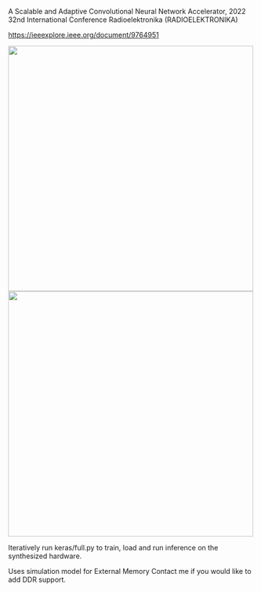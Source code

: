 A Scalable and Adaptive Convolutional Neural Network Accelerator, 2022 32nd International Conference Radioelektronika (RADIOELEKTRONIKA)

https://ieeexplore.ieee.org/document/9764951

<img src="https://github.com/user-attachments/assets/4100e1c1-5b74-40a7-bcf5-5a9bb88b7338"  width="500" >

<img src="https://github.com/user-attachments/assets/3fed2894-618a-4c92-b10b-0a1c6f970d6a"  width="500" >



Iteratively run keras/full.py to train, load and run inference on the synthesized hardware.


Uses simulation model for External Memory
Contact me if you would like to add DDR support.

